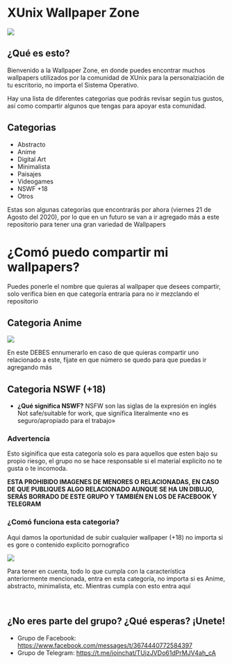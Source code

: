 # XUnix Wallpaper Zone
</div>

<img src="https://github.com/XUnix-Corp/Wallpapers/blob/master/Materiales%20para%20el%20README%20(NO%20MODIFICAR)/WAllpaper%20Zone.png" align="center">

</div>

## ¿Qué es esto?

Bienvenido a la Wallpaper Zone, en donde puedes encontrar muchos wallpapers utilizados por la comunidad de XUnix para la personalziación de tu escritorio, no importa el Sistema Operativo. 

Hay una lista de diferentes categorias que podrás revisar según tus gustos, así como compartir algunos que tengas para apoyar esta comunidad.

## Categorias

- Abstracto
- Anime 
- Digital Art
- Minimalista
- Paisajes 
- Videogames
- NSWF +18
- Otros

Estas son algunas categorías que encontrarás por ahora (viernes 21 de Agosto del 2020), por lo que en un futuro se van a ir agregado más a este repositorio para tener una gran variedad de Wallpapers

# ¿Comó puedo compartir mi wallpapers?

Puedes ponerle el nombre que quieras al wallpaper que desees compartir, solo verifica bien en que categoría entraría para no ir mezclando el repositorio

## Categoria Anime

</div>

<img src="https://github.com/XUnix-Corp/Wallpapers/blob/master/Anime/17.jpg" align="center">

</div>


En este DEBES ennumerarlo en caso de que quieras compartir uno relacionado a este, fijate en que número se quedo para que puedas ir agregando más

## Categoria NSWF (+18)

- **¿Qué significa NSWF?** 
NSFW son las siglas de la expresión en inglés Not safe/suitable for work, que significa literalmente «no es seguro/apropiado para el trabajo»
 
### Advertencia

Esto siginifica que esta categoría solo es para aquellos que esten bajo su propio riesgo, el grupo no se hace responsable si el material explicito no te gusta o te incomoda. 

**ESTA PROHIBIDO IMAGENES DE MENORES O RELACIONADAS, EN CASO DE QUE PUBLIQUES ALGO RELACIONADO AUNQUE SE HA UN DIBUJO, SERÁS BORRADO DE ESTE GRUPO Y TAMBIÉN EN LOS DE FACEBOOK Y TELEGRAM**

### ¿Comó funciona esta categoria?

Aqui damos la oportunidad de subir cualquier wallpaper (+18) no importa si es gore o contenido explicito pornografico

</div>

<img src="https://github.com/XUnix-Corp/Wallpapers/blob/master/NSFW/Sexy%20Girl%20Cat.jpg" align="center">

</div>

Para tener en cuenta, todo lo que cumpla con la característica anteriormente mencionada, entra en esta categoría, no importa si es Anime, abstracto, minimalista, etc. Mientras cumpla con esto entra aquí



<br>

## ¿No eres parte del grupo? ¿Qué esperas? ¡Unete!

- Grupo de Facebook: https://www.facebook.com/messages/t/3674440772584397
- Grupo de Telegram: https://t.me/joinchat/TUjzJVDo61dPrMJV4ah_cA

